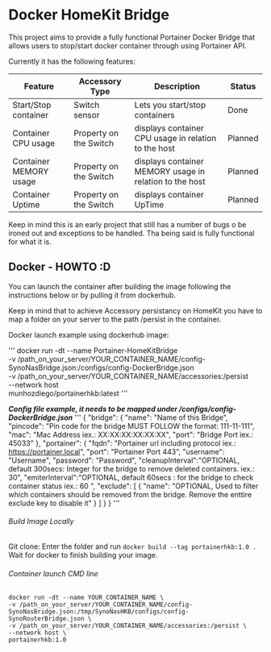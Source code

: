 # Docker  HomeKit Bridge

This project aims to provide a fully functional Portainer Docker Bridge that allows users to stop/start docker container
through using Portainer API.

Currently it has the following features:

| Feature                  | Accessory Type         | Description                                           | Status      |
|      ---                 |        ---             |              ---                                      |     ---     |
| Start/Stop container     | Switch sensor          | Lets you start/stop containers                        | Done        |
| Container CPU usage      | Property on the Switch |  displays container CPU usage in relation to the host | Planned     |
| Container MEMORY usage   | Property on the Switch |  displays container MEMORY usage in relation to the host | Planned     |
| Container Uptime         | Property on the Switch |  displays container UpTime                            | Planned     |

Keep in mind this is an early project that still has a number of bugs o be ironed out and exceptions to be handled.
Tha being said is fully functional for what it is.

##  Docker - HOWTO :D
You can launch the container after building the image following the instructions below or by pulling it from dockerhub.

Keep in mind that to achieve Accessory persistancy on HomeKit you have to map a folder on your server to the path /persist
in the container.

Docker launch example using dockerhub image:

'''
docker run -dt --name Portainer-HomeKitBridge \
-v /path_on_your_server/YOUR_CONTAINER_NAME/config-SynoNasBridge.json:/configs/config-DockerBridge.json \
-v /path_on_your_server/YOUR_CONTAINER_NAME/accessories:/persist \
--network host \
 munhozdiego/portainerhkb:latest
'''

***Config file example, it needs to be mapped under /configs/config-DockerBridge.json***
'''
{
  "bridge": {
    "name": "Name of this Bridge",
    "pincode": "Pin code for the bridge MUST FOLLOW the format: 111-11-111",
    "mac": "Mac Address iex.: XX:XX:XX:XX:XX:XX",
    "port": "Bridge Port iex.: 45033"
  },
  "portainer": {
    "fqdn": "Portainer url including protocol iex.: https://portainer.local",
    "port": "Portainer Port 443",
    "username": "Username",
    "password": "Password",
    "cleanupInterval":"OPTIONAL, default 300secs: Integer for the bridge to remove deleted containers. iex.: 30",
    "emiterInterval":"OPTIONAL, default 60secs  :  for the bridge to check container status iex.: 60 ",
    "exclude": [
      {
        "name": "OPTIONAL, Used to filter which containers should be removed from the bridge. Remove the enttire exclude key to disable it"
      }
    ]
  }
}
'''


###### Build Image Locally 

Git clone: 
Enter the folder and run ```docker build --tag portainerhkb:1.0 .```
Wait for docker to finish building your image.

###### Container launch CMD line

```
docker run -dt --name YOUR_CONTAINER_NAME \
-v /path_on_your_server/YOUR_CONTAINER_NAME/config-SynoNasBridge.json:/tmp/SynoNasHKB/configs/config-SynoRouterBridge.json \
-v /path_on_your_server/YOUR_CONTAINER_NAME/accessories:/persist \
--network host \
portainerhkb:1.0
```







